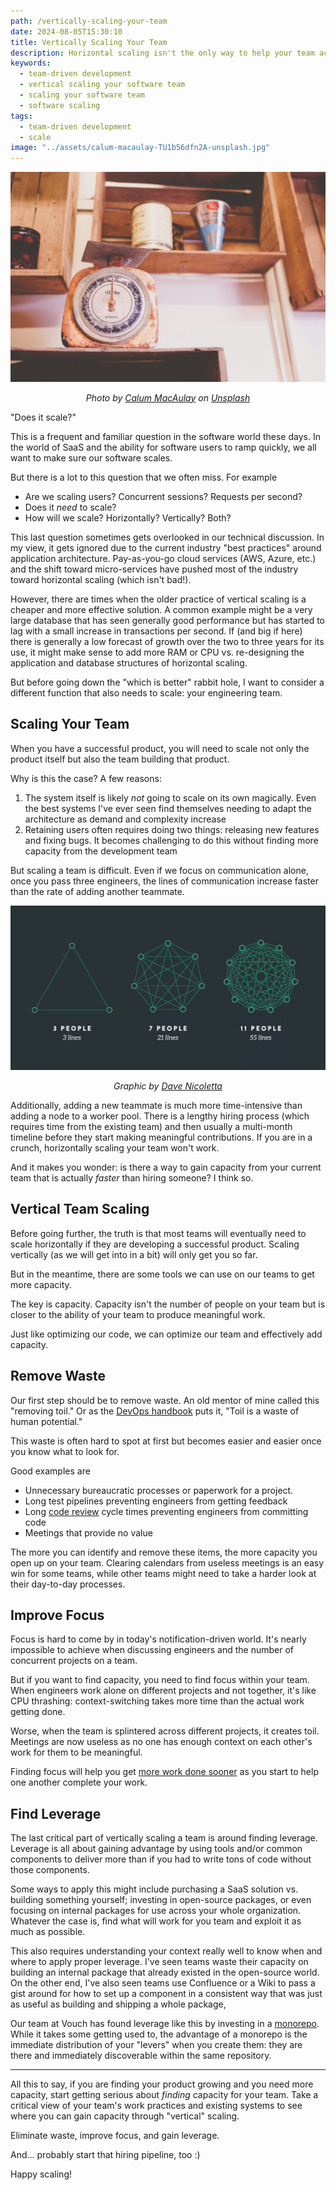 ```yaml
---
path: /vertically-scaling-your-team
date: 2024-08-05T15:30:10
title: Vertically Scaling Your Team
description: Horizontal scaling isn't the only way to help your team accomplish more.
keywords:
  - team-driven development
  - vertical scaling your software team
  - scaling your software team
  - software scaling
tags:
  - team-driven development
  - scale
image: "../assets/calum-macaulay-TU1b56dfn2A-unsplash.jpg" 
---
```


<center>

![](../assets/calum-macaulay-TU1b56dfn2A-unsplash.jpg)

<span class="credit">

<i>

Photo by <a href="https://unsplash.com/@calum_mac?utm_content=creditCopyText&utm_medium=referral&utm_source=unsplash">Calum MacAulay</a> on <a href="https://unsplash.com/photos/closeup-photography-of-brown-analog-scale-TU1b56dfn2A?utm_content=creditCopyText&utm_medium=referral&utm_source=unsplash">Unsplash</a>
  
</i>

</span>

</center>

"Does it scale?"

This is a frequent and familiar question in the software world these days. In the world of SaaS and the ability for software users to ramp quickly, we all want to make sure our software scales.

But there is a lot to this question that we often miss. For example

* Are we scaling users? Concurrent sessions? Requests per second?
* Does it _need_ to scale?
* How will we scale? Horizontally? Vertically? Both?

This last question sometimes gets overlooked in our technical discussion. In my view, it gets ignored due to the current industry "best practices" around application architecture. Pay-as-you-go cloud services (AWS, Azure, etc.) and the shift toward micro-services have pushed most of the industry toward horizontal scaling (which isn't bad!).

However, there are times when the older practice of vertical scaling is a cheaper and more effective solution. A common example might be a very large database that has seen generally good performance but has started to lag with a small increase in transactions per second. If (and big if here) there is generally a low forecast of growth over the two to three years for its use, it might make sense to add more RAM or CPU vs. re-designing the application and database structures of horizontal scaling. 

But before going down the "which is better" rabbit hole, I want to consider a different function that also needs to scale: your engineering team.

## Scaling Your Team

When you have a successful product, you will need to scale not only the product itself but also the team building that product. 

Why is this the case? A few reasons:

1. The system itself is likely _not_ going to scale on its own magically. Even the best systems I've ever seen find themselves needing to adapt the architecture as demand and complexity increase
2. Retaining users often requires doing two things: releasing new features and fixing bugs. It becomes challenging to do this without finding more capacity from the development team

But scaling a team is difficult. Even if we focus on communication alone, once you pass three engineers, the lines of communication increase faster than the rate of adding another teammate.

![](../assets/Applying-Brooks-Law-communication.webp)

<span class="credit">

<center>

<i>Graphic by <a href="https://www.leadingagile.com/2018/02/lines-of-communication-team-size-applying-brooks-law/">Dave Nicoletta</a></i>

</center>

</span>

Additionally, adding a new teammate is much more time-intensive than adding a node to a worker pool. There is a lengthy hiring process (which requires time from the existing team) and then usually a multi-month timeline before they start making meaningful contributions. If you are in a crunch, horizontally scaling your team won't work.

And it makes you wonder: is there a way to gain capacity from your current team that is actually _faster_ than hiring someone? I think so.

## Vertical Team Scaling

Before going further, the truth is that most teams will eventually need to scale horizontally if they are developing a successful product. Scaling vertically (as we will get into in a bit) will only get you so far. 

But in the meantime, there are some tools we can use on our teams to get more capacity. 

The key is capacity. Capacity isn't the number of people on your team but is closer to the ability of your team to produce meaningful work.

Just like optimizing our code, we can optimize our team and effectively add capacity.

## Remove Waste

Our first step should be to remove waste. An old mentor of mine called this "removing toil." Or as the [DevOps handbook](https://www.goodreads.com/book/show/26083308-the-devops-handbook) puts it, "Toil is a waste of human potential."

This waste is often hard to spot at first but becomes easier and easier once you know what to look for.

Good examples are 

* Unnecessary bureaucratic processes or paperwork for a project. 
* Long test pipelines preventing engineers from getting feedback
* Long [code review](https://dangoslen.me/blog?search=code%20review) cycle times preventing engineers from committing code
* Meetings that provide no value

The more you can identify and remove these items, the more capacity you open up on your team. Clearing calendars from useless meetings is an easy win for some teams, while other teams might need to take a harder look at their day-to-day processes.

## Improve Focus

Focus is hard to come by in today's notification-driven world. It's nearly impossible to achieve when discussing engineers and the number of concurrent projects on a team.

But if you want to find capacity, you need to find focus within your team. When engineers work alone on different projects and not together, it's like CPU thrashing: context-switching takes more time than the actual work getting done. 

Worse, when the team is splintered across different projects, it creates toil. Meetings are now useless as no one has enough context on each other's work for them to be meaningful. 

Finding focus will help you get [more work done sooner](https://dangoslen.me/blog/getting-stuff-done/) as you start to help one another complete your work.

## Find Leverage

The last critical part of vertically scaling a team is around finding leverage. Leverage is all about gaining advantage by using tools and/or common components to deliver more than if you had to write tons of code without those components.

Some ways to apply this might include purchasing a SaaS solution vs. building something yourself; investing in open-source packages, or even focusing on internal packages for use across your whole organization. Whatever the case is, find what will work for you team and exploit it as much as possible.

This also requires understanding your context really well to know when and where to apply proper leverage. I've seen teams waste their capacity on building an internal package that already existed in the open-source world. On the other end, I've also seen teams use Confluence or a Wiki to pass a gist around for how to set up a component in a consistent way that was just as useful as building and shipping a whole package, 

Our team at Vouch has found leverage like this by investing in a [monorepo](https://en.wikipedia.org/wiki/Monorepo). While it takes some getting used to, the advantage of a monorepo is the immediate distribution of your "levers" when you create them: they are there and immediately discoverable within the same repository.

---

All this to say, if you are finding your product growing and you need more capacity, start getting serious about _finding_ capacity for your team. Take a critical view of your team's work practices and existing systems to see where you can gain capacity through "vertical" scaling.

Eliminate waste, improve focus, and gain leverage.

And... probably start that hiring pipeline, too :)

Happy scaling!




